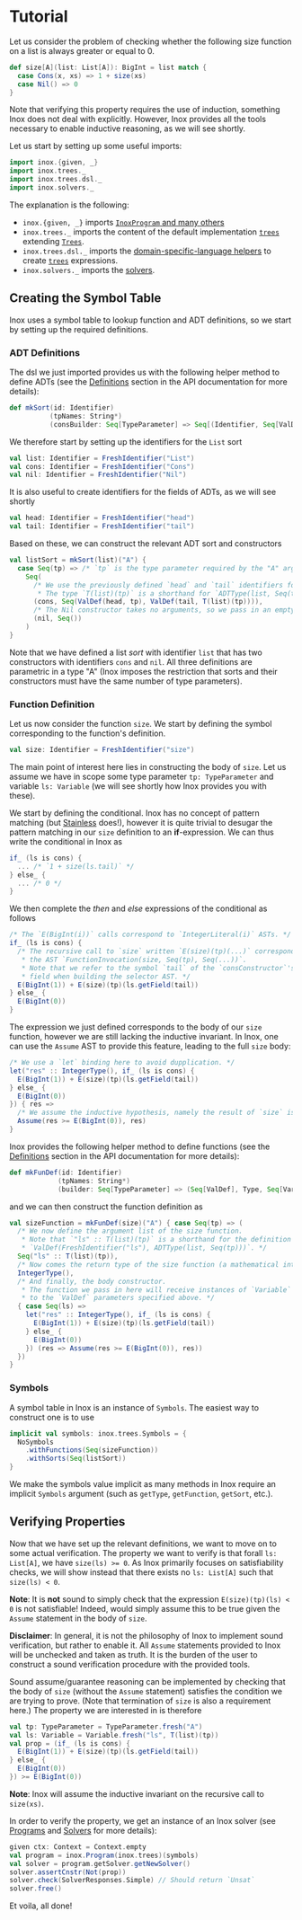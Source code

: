 Tutorial
========

[//]: # (The documentation source are stored in src/main/doc/, while doc/ contains the autogenerated version by `mdoc`.)

Let us consider the problem of checking whether the following size function on a list is always greater or equal to 0.
```scala
def size[A](list: List[A]): BigInt = list match {
  case Cons(x, xs) => 1 + size(xs)
  case Nil() => 0
}
```

Note that verifying this property requires the use of induction, something Inox does not deal with explicitly.
However, Inox provides all the tools necessary to enable inductive reasoning, as we will see shortly.

Let us start by setting up some useful imports:

```scala
import inox.{given, _}
import inox.trees._
import inox.trees.dsl._
import inox.solvers._
```

The explanation is the following:
- `inox.{given, _}` imports [`InoxProgram` and many others](/src/main/scala/inox/package.scala#L19)
- `inox.trees._` imports the content of the default implementation [`trees`](/src/main/scala/inox/package.scala#L53) extending [`Trees`](/src/main/scala/inox/ast/Trees.scala#L10).
- `inox.trees.dsl._` imports the [domain-specific-language helpers](/src/main/scala/inox/ast/DSL.scala#L20) to create [`trees`](/src/main/scala/inox/package.scala#L53) expressions.
- `inox.solvers._` imports the [solvers](/src/main/scala/inox/solvers/package.scala#L8).

## Creating the Symbol Table

Inox uses a symbol table to lookup function and ADT definitions, so we start by setting up the
required definitions.

### ADT Definitions

The dsl we just imported provides us with the following helper method to define ADTs (see
the [Definitions](/doc/API.md#definitions) section in the API documentation for more details):

```scala
def mkSort(id: Identifier)
          (tpNames: String*)
          (consBuilder: Seq[TypeParameter] => Seq[(Identifier, Seq[ValDef])]): ADTSort
```

We therefore start by setting up the identifiers for the `List` sort
```scala
val list: Identifier = FreshIdentifier("List")
val cons: Identifier = FreshIdentifier("Cons")
val nil: Identifier = FreshIdentifier("Nil")
```
It is also useful to create identifiers for the fields of ADTs, as we will see shortly
```scala
val head: Identifier = FreshIdentifier("head")
val tail: Identifier = FreshIdentifier("tail")
```

Based on these, we can construct the relevant ADT sort and constructors
```scala
val listSort = mkSort(list)("A") {
  case Seq(tp) => /* `tp` is the type parameter required by the "A" argument to `mkSort`. */
    Seq(
      /* We use the previously defined `head` and `tail` identifiers for the fields' symbols.
       * The type `T(list)(tp)` is a shorthand for `ADTType(list, Seq(tp))`. */
      (cons, Seq(ValDef(head, tp), ValDef(tail, T(list)(tp)))),
      /* The Nil constructor takes no arguments, so we pass in an empty seq. */
      (nil, Seq())
    )
}
```
Note that we have defined a list *sort* with identifier `list` that has two constructors with identifiers
`cons` and `nil`. All three definitions are parametric in a type "A" (Inox imposes the restriction that
sorts and their constructors must have the same number of type parameters).

### Function Definition

Let us now consider the function `size`. We start by defining the symbol corresponding to the function's definition.
```scala
val size: Identifier = FreshIdentifier("size")
```

The main point of interest here lies in constructing the body of `size`. Let us assume we have in scope
some type parameter `tp: TypeParameter` and variable `ls: Variable` (we will see shortly how Inox provides you
with these).

We start by defining the conditional. Inox has no concept of pattern matching
(but [Stainless](https://github.com/epfl-lara/stainless) does!), however it is quite trivial to desugar
the pattern matching in our `size` definition to an __if__-expression. We can thus write the conditional in
Inox as
```scala
if_ (ls is cons) {
  ... /* `1 + size(ls.tail)` */
} else_ {
  ... /* 0 */
}
```
We then complete the *then* and *else* expressions of the conditional as follows
```scala
/* The `E(BigInt(i))` calls correspond to `IntegerLiteral(i)` ASTs. */
if_ (ls is cons) {
  /* The recursive call to `size` written `E(size)(tp)(...)` corresponds to
   * the AST `FunctionInvocation(size, Seq(tp), Seq(...))`.
   * Note that we refer to the symbol `tail` of the `consConstructor`'s second
   * field when building the selector AST. */
  E(BigInt(1)) + E(size)(tp)(ls.getField(tail))
} else_ {
  E(BigInt(0))
}
```
The expression we just defined corresponds to the body of our `size` function, however we are
still lacking the inductive invariant. In Inox, one can use the `Assume` AST to provide this feature,
leading to the full `size` body:
```scala
/* We use a `let` binding here to avoid dupplication. */
let("res" :: IntegerType(), if_ (ls is cons) {
  E(BigInt(1)) + E(size)(tp)(ls.getField(tail))
} else_ {
  E(BigInt(0))
}) { res =>
  /* We assume the inductive hypothesis, namely the result of `size` is greater or equal to 0. */
  Assume(res >= E(BigInt(0)), res)
}
```

Inox provides the following helper method to define functions (see
the [Definitions](/doc/API.md#definitions) section in the API documentation for more details):
```scala
def mkFunDef(id: Identifier)
            (tpNames: String*)
            (builder: Seq[TypeParameter] => (Seq[ValDef], Type, Seq[Variable] => Expr)): FunDef
```
and we can then construct the function definition as
```scala
val sizeFunction = mkFunDef(size)("A") { case Seq(tp) => (
  /* We now define the argument list of the size function.
   * Note that `"ls" :: T(list)(tp)` is a shorthand for the definition
   * `ValDef(FreshIdentifier("ls"), ADTType(list, Seq(tp)))`. */
  Seq("ls" :: T(list)(tp)),
  /* Now comes the return type of the size function (a mathematical integer). */
  IntegerType(),
  /* And finally, the body constructor.
   * The function we pass in here will receive instances of `Variable` corresponding
   * to the `ValDef` parameters specified above. */
  { case Seq(ls) =>
    let("res" :: IntegerType(), if_ (ls is cons) {
      E(BigInt(1)) + E(size)(tp)(ls.getField(tail))
    } else_ {
      E(BigInt(0))
    }) (res => Assume(res >= E(BigInt(0)), res))
  })
}
```

### Symbols

A symbol table in Inox is an instance of `Symbols`. The easiest way to construct one is to use
```scala
implicit val symbols: inox.trees.Symbols = {
  NoSymbols
    .withFunctions(Seq(sizeFunction))
    .withSorts(Seq(listSort))
}
```
We make the symbols value implicit as many methods in Inox require an implicit `Symbols` argument
(such as `getType`, `getFunction`, `getSort`, etc.).

## Verifying Properties

Now that we have set up the relevant definitions, we want to move on to some actual verification.
The property we want to verify is that forall `ls: List[A]`, we have `size(ls) >= 0`. As Inox
primarily focuses on satisfiability checks, we will show instead that there exists no
`ls: List[A]` such that `size(ls) < 0`.

__Note__: It is __not__ sound to simply check that the expression `E(size)(tp)(ls) < 0` is not
satisfiable! Indeed, would simply assume this to be true given the `Assume` statement in the body of
`size`.

__Disclaimer__: In general, it is not the philosophy of Inox to implement sound verification, but
rather to enable it. All `Assume` statements provided to Inox will be unchecked and taken as truth.
It is the burden of the user to construct a sound verification procedure with the provided tools.

Sound assume/guarantee reasoning can be implemented by checking that the body of `size` (without
the `Assume` statement) satisfies the condition we are trying to prove. (Note that termination of
`size` is also a requirement here.) The property we are interested in is therefore
```scala
val tp: TypeParameter = TypeParameter.fresh("A")
val ls: Variable = Variable.fresh("ls", T(list)(tp))
val prop = (if_ (ls is cons) {
  E(BigInt(1)) + E(size)(tp)(ls.getField(tail))
} else_ {
  E(BigInt(0))
}) >= E(BigInt(0))
```
__Note__: Inox will assume the inductive invariant on the recursive call to `size(xs)`.

In order to verify the property, we get an instance of an Inox solver (see
[Programs](/doc/API.md#programs) and [Solvers](/doc/API.md#solvers) for more details):
```scala
given ctx: Context = Context.empty
val program = inox.Program(inox.trees)(symbols)
val solver = program.getSolver.getNewSolver()
solver.assertCnstr(Not(prop))
solver.check(SolverResponses.Simple) // Should return `Unsat`
solver.free()
```
Et voila, all done!
